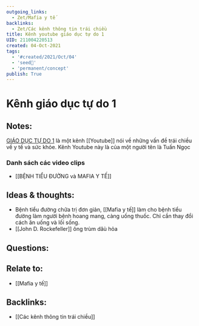 ```yaml
---
outgoing_links:
  - Zet/Mafia y tế
backlinks:
  - Zet/Các kênh thông tin trái chiều
title: Kênh youtube giáo dục tự do 1
UID: 211004220513
created: 04-Oct-2021
tags:
  - '#created/2021/Oct/04'
  - 'seed🥜'
  - 'permanent/concept'
publish: True
---
```

# Kênh giáo dục tự do 1

## Notes:
[GIÁO DỤC TỰ DO 1](https://www.youtube.com/channel/UC1ZLReulPag5FZPZwyNppVg) là một kênh [[Youtube]] nói về những vấn đề trái chiều về y tế và sức khỏe. Kênh Youtube này là của một người tên là Tuấn Ngọc

### Danh sách các video clips
- [[BỆNH TIỂU ĐƯỜNG và MAFIA Y TẾ]]

## Ideas & thoughts:
- Bệnh tiểu đường chữa trị đơn giản, [[Mafia y tế]] làm cho bệnh tiểu đường làm người bệnh hoang mang, càng uống thuốc. Chỉ cần thay đổi cách ăn uống và lối sống.
- [[John D. Rockefeller]] ông trùm dâù hỏa

## Questions:

## Relate to:
- [[Mafia y tế]]
## Backlinks:
- [[Các kênh thông tin trái chiều]]
